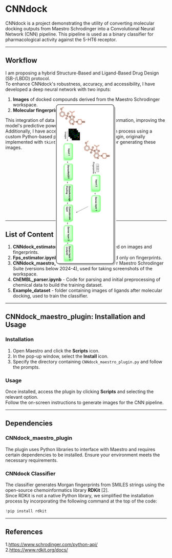 # CNNdock

CNNdock is a project demonstrating the utility of converting molecular docking outputs from Maestro Schrodinger into a Convolutional Neural Network (CNN) pipeline. This pipeline is used as a binary classifier for pharmacological activity against the 5-HT6 receptor.

---

## Workflow

I am proposing a hybrid Structure-Based and Ligand-Based Drug Design (SB-/LBDD) protocol.  
To enhance CNNdock's robustness, accuracy, and accessibility, I have developed a deep neural network with two inputs:

1. **Images** of docked compounds derived from the Maestro Schrodinger workspace.
2. **Molecular fingerprints**.

This integration of data provides complementary information, improving the model's predictive power.  
Additionally, I have accelerated the image generation process using a custom Python-based plugin for Maestro [1]. The plugin, originally implemented with `tkinter`, simplifies the workflow for generating these images.

<img src="./images/CNN_diagram_rotated.png" alt="Opis obrazu" style="transform: rotate(90deg);"/>



---

## List of Content

1. **CNNdock_estimator.ipynb** - CNN classifier based on images and fingerprints.  
2. **Fps_estimator.ipynb** - Reference classifier based only on fingerprints.  
3. **CNNdock_maestro_plugin.py** - Python plugin for Maestro Schrodinger Suite (versions below 2024-4), used for taking screenshots of the workspace.  
4. **ChEMBL_parser.ipynb** - Code for parsing and initial preprocessing of chemical data to build the training dataset.
5. **Example_dataset** - folder containing images of ligands after molecular docking, used to train the classifier.

---

## CNNdock_maestro_plugin: Installation and Usage

### Installation

1. Open Maestro and click the **Scripts** icon.  
2. In the pop-up window, select the **Install** icon.  
3. Specify the directory containing `CNNdock_maestro_plugin.py` and follow the prompts.

### Usage

Once installed, access the plugin by clicking **Scripts** and selecting the relevant option.  
Follow the on-screen instructions to generate images for the CNN pipeline.

---

## Dependencies

### CNNdock_maestro_plugin

The plugin uses Python libraries to interface with Maestro and requires certain dependencies to be installed. Ensure your environment meets the necessary requirements.

### CNNdock Classifier

The classifier generates Morgan fingerprints from SMILES strings using the open-source chemoinformatics library **RDKit** [2].  
Since RDKit is not a native Python library, we simplified the installation process by incorporating the following command at the top of the code:
```python
!pip install rdkit
```

---

## References
1.https://www.schrodinger.com/python-api/   
2.https://www.rdkit.org/docs/  
